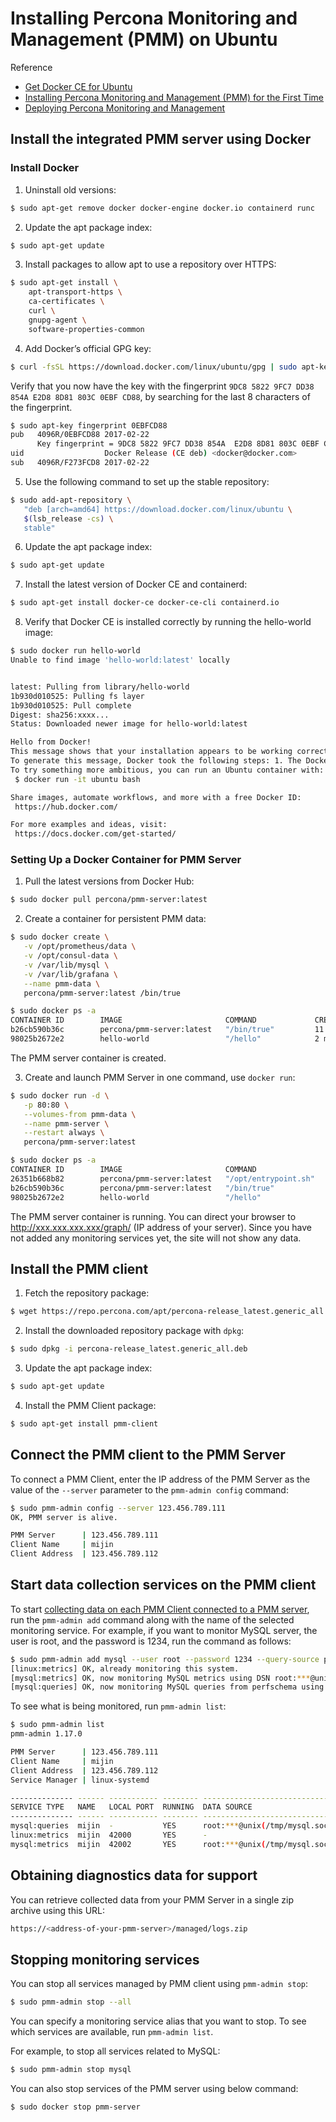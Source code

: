 # Installing Percona Monitoring and Management (PMM) on Ubuntu

Reference
- [Get Docker CE for Ubuntu](https://docs.docker.com/install/linux/docker-ce/ubuntu/)
- [Installing Percona Monitoring and Management (PMM) for the First Time](https://www.percona.com/blog/2017/02/24/installing-percona-monitoring-and-management-pmm-for-the-first-time-2/)
- [Deploying Percona Monitoring and Management](https://www.percona.com/doc/percona-monitoring-and-management/deploy/index.html#deploy-pmm-client-server-connecting)

## Install the integrated PMM server using Docker

### Install Docker

1. Uninstall old versions:

```bash
$ sudo apt-get remove docker docker-engine docker.io containerd runc
```

2. Update the apt package index:

```bash
$ sudo apt-get update
```

3. Install packages to allow apt to use a repository over HTTPS:

```bash
$ sudo apt-get install \
    apt-transport-https \
    ca-certificates \
    curl \
    gnupg-agent \
    software-properties-common
```

4. Add Docker’s official GPG key:

```bash
$ curl -fsSL https://download.docker.com/linux/ubuntu/gpg | sudo apt-key add -
```

Verify that you now have the key with the fingerprint `9DC8 5822 9FC7 DD38 854A E2D8 8D81 803C 0EBF CD88`, by searching for the last 8 characters of the fingerprint.

```bash
$ sudo apt-key fingerprint 0EBFCD88
pub   4096R/0EBFCD88 2017-02-22
      Key fingerprint = 9DC8 5822 9FC7 DD38 854A  E2D8 8D81 803C 0EBF CD88
uid                  Docker Release (CE deb) <docker@docker.com>
sub   4096R/F273FCD8 2017-02-22
```

5. Use the following command to set up the stable repository:

```bash
$ sudo add-apt-repository \
   "deb [arch=amd64] https://download.docker.com/linux/ubuntu \
   $(lsb_release -cs) \
   stable"
```

6. Update the apt package index:

```bash
$ sudo apt-get update
```

7. Install the latest version of Docker CE and containerd:

```bash
$ sudo apt-get install docker-ce docker-ce-cli containerd.io
```

8. Verify that Docker CE is installed correctly by running the hello-world image:

```bash
$ sudo docker run hello-world
Unable to find image 'hello-world:latest' locally


latest: Pulling from library/hello-world
1b930d010525: Pulling fs layer
1b930d010525: Pull complete
Digest: sha256:xxxx...
Status: Downloaded newer image for hello-world:latest

Hello from Docker!
This message shows that your installation appears to be working correctly.
To generate this message, Docker took the following steps: 1. The Docker client contacted the Docker daemon. 2. The Docker daemon pulled the "hello-world" image from the Docker Hub.    (amd64) 3. The Docker daemon created a new container from that image which runs the    executable that produces the output you are currently reading. 4. The Docker daemon streamed that output to the Docker client, which sent it    to your terminal.
To try something more ambitious, you can run an Ubuntu container with:
 $ docker run -it ubuntu bash

Share images, automate workflows, and more with a free Docker ID:
 https://hub.docker.com/

For more examples and ideas, visit:
 https://docs.docker.com/get-started/

```

### Setting Up a Docker Container for PMM Server

1. Pull the latest versions from Docker Hub:

```bash
$ sudo docker pull percona/pmm-server:latest
```

2. Create a container for persistent PMM data:

```bash
$ sudo docker create \
   -v /opt/prometheus/data \
   -v /opt/consul-data \
   -v /var/lib/mysql \
   -v /var/lib/grafana \
   --name pmm-data \
   percona/pmm-server:latest /bin/true
```

```bash
$ sudo docker ps -a
CONTAINER ID        IMAGE                       COMMAND             CREATED             STATUS                     PORTS               NAMES
b26cb590b36c        percona/pmm-server:latest   "/bin/true"         11 seconds ago      Created                                        pmm-data
98025b2672e2        hello-world                 "/hello"            2 minutes ago       Exited (0) 2 minutes ago                       goofy_mcnulty
```

The PMM server container is created.

3. Create and launch PMM Server in one command, use `docker run`:

```bash
$ sudo docker run -d \
   -p 80:80 \
   --volumes-from pmm-data \
   --name pmm-server \
   --restart always \
   percona/pmm-server:latest
```

```bash
$ sudo docker ps -a
CONTAINER ID        IMAGE                       COMMAND                CREATED             STATUS                     PORTS                         NAMES
26351b668b82        percona/pmm-server:latest   "/opt/entrypoint.sh"   5 seconds ago       Up 3 seconds               0.0.0.0:80->80/tcp, 443/tcp   pmm-server
b26cb590b36c        percona/pmm-server:latest   "/bin/true"            52 seconds ago      Created                                                  pmm-data
98025b2672e2        hello-world                 "/hello"               3 minutes ago       Exited (0) 3 minutes ago                                 goofy_mcnulty
```

The PMM server container is running. You can direct your browser to http://xxx.xxx.xxx.xxx/graph/ (IP address of your server). Since you have not added any monitoring services yet, the site will not show any data.

## Install the PMM client

1. Fetch the repository package:

```bash
$ wget https://repo.percona.com/apt/percona-release_latest.generic_all.deb
```

2. Install the downloaded repository package with `dpkg`:

```bash
$ sudo dpkg -i percona-release_latest.generic_all.deb
```

3. Update the apt package index:

```bash
$ sudo apt-get update
```

4. Install the PMM Client package:

```bash
$ sudo apt-get install pmm-client
```

## Connect the PMM client to the PMM Server

To connect a PMM Client, enter the IP address of the PMM Server as the value of the `--server` parameter to the `pmm-admin config` command:

```bash
$ sudo pmm-admin config --server 123.456.789.111
OK, PMM server is alive.

PMM Server      | 123.456.789.111
Client Name     | mijin
Client Address  | 123.456.789.112
```

## Start data collection services on the PMM client

To start [collecting data on each PMM Client connected to a PMM server](https://www.percona.com/doc/percona-monitoring-and-management/deploy/index.html#deploy-pmm-data-collecting), run the `pmm-admin add` command along with the name of the selected monitoring service.
For example, if you want to monitor MySQL server, the user is root, and the password is 1234, run the command as follows:

```bash
$ sudo pmm-admin add mysql --user root --password 1234 --query-source perfschema
[linux:metrics] OK, already monitoring this system.
[mysql:metrics] OK, now monitoring MySQL metrics using DSN root:***@unix(/tmp/mysql.sock)
[mysql:queries] OK, now monitoring MySQL queries from perfschema using DSN root:***@unix(/tmp/mysql.sock)
```

To see what is being monitored, run `pmm-admin list`:

```bash
$ sudo pmm-admin list
pmm-admin 1.17.0

PMM Server      | 123.456.789.111
Client Name     | mijin
Client Address  | 123.456.789.112
Service Manager | linux-systemd

-------------- ------ ----------- -------- ------------------------------- ---------------------------------------------
SERVICE TYPE   NAME   LOCAL PORT  RUNNING  DATA SOURCE                     OPTIONS                                      
-------------- ------ ----------- -------- ------------------------------- ---------------------------------------------
mysql:queries  mijin  -           YES      root:***@unix(/tmp/mysql.sock)  query_source=perfschema, query_examples=true
linux:metrics  mijin  42000       YES      -                                                                            
mysql:metrics  mijin  42002       YES      root:***@unix(/tmp/mysql.sock)
```

## Obtaining diagnostics data for support

You can retrieve collected data from your PMM Server in a single zip archive using this URL:

```bash
https://<address-of-your-pmm-server>/managed/logs.zip
```
## Stopping monitoring services

You can stop all services managed by PMM client using `pmm-admin stop`:

```bash
$ sudo pmm-admin stop --all
```

You can specify a monitoring service alias that you want to stop. To see which services are available, run `pmm-admin list`.

For example, to stop all services related to MySQL:

```bash
$ sudo pmm-admin stop mysql
```

You can also stop services of the PMM server using below command:

```bash
$ sudo docker stop pmm-server
```

